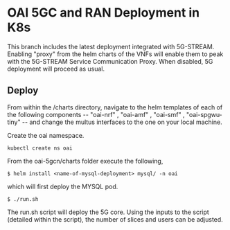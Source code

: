 # OAI 5GC and RAN Deployment in K8s

This branch includes the latest deployment integrated with 5G-STREAM. Enabling "proxy" from the helm charts of the VNFs will enable them to peak with the 5G-STREAM Service Communication Proxy. When disabled, 5G deployment will proceed as usual. 

## Deploy
From within the /charts directory, navigate to the helm templates of each of the following components -- "oai-nrf" , "oai-amf" , "oai-smf" , "oai-spgwu-tiny" -- and change the multus interfaces to the one on your local machine. 

Create the oai namespace.
```
kubectl create ns oai
```

From the oai-5gcn/charts folder execute the following,
```
$ helm install <name-of-mysql-deployment> mysql/ -n oai
```
which will first deploy the MYSQL pod.
```
$ ./run.sh
```
The run.sh script will deploy the 5G core. Using the inputs to the script (detailed within the script), the number of slices and users can be adjusted.
